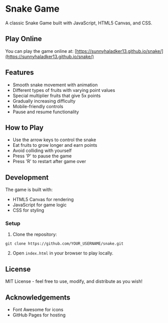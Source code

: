 # Snake Game

A classic Snake Game built with JavaScript, HTML5 Canvas, and CSS.

## Play Online

You can play the game online at: [https://sunnyhaladker13.github.io/snake/](https://sunnyhaladker13.github.io/snake/)

## Features

- Smooth snake movement with animation
- Different types of fruits with varying point values
- Special multiplier fruits that give 5x points
- Gradually increasing difficulty
- Mobile-friendly controls
- Pause and resume functionality

## How to Play

- Use the arrow keys to control the snake
- Eat fruits to grow longer and earn points
- Avoid colliding with yourself
- Press 'P' to pause the game
- Press 'R' to restart after game over

## Development

The game is built with:
- HTML5 Canvas for rendering
- JavaScript for game logic
- CSS for styling

### Setup

1. Clone the repository:
```
git clone https://github.com/YOUR_USERNAME/snake.git
```

2. Open `index.html` in your browser to play locally.

## License

MIT License - feel free to use, modify, and distribute as you wish!

## Acknowledgements

- Font Awesome for icons
- GitHub Pages for hosting
